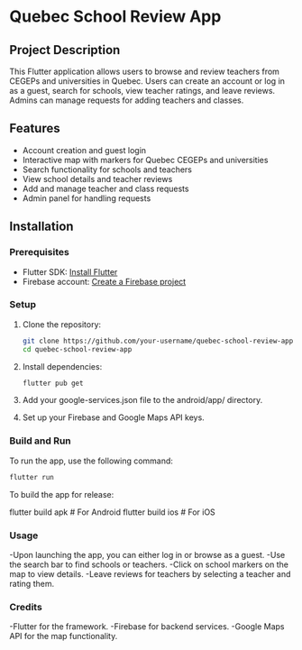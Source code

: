 # Quebec School Review App

## Project Description
This Flutter application allows users to browse and review teachers from CEGEPs and universities in Quebec. Users can create an account or log in as a guest, search for schools, view teacher ratings, and leave reviews. Admins can manage requests for adding teachers and classes.

## Features
- Account creation and guest login
- Interactive map with markers for Quebec CEGEPs and universities
- Search functionality for schools and teachers
- View school details and teacher reviews
- Add and manage teacher and class requests
- Admin panel for handling requests

## Installation

### Prerequisites
- Flutter SDK: [Install Flutter](https://flutter.dev/docs/get-started/install)
- Firebase account: [Create a Firebase project](https://firebase.google.com/)

### Setup
1. Clone the repository:
   ```bash
   git clone https://github.com/your-username/quebec-school-review-app.git
   cd quebec-school-review-app

2. Install dependencies:
   ```bash
   flutter pub get

3. Add your google-services.json file to the android/app/ directory.

4. Set up your Firebase and Google Maps API keys.

### Build and Run
To run the app, use the following command:
```bash
flutter run
```

To build the app for release:

flutter build apk  # For Android
flutter build ios  # For iOS

### Usage
-Upon launching the app, you can either log in or browse as a guest.
-Use the search bar to find schools or teachers.
-Click on school markers on the map to view details.
-Leave reviews for teachers by selecting a teacher and rating them.

### Credits
-Flutter for the framework.
-Firebase for backend services.
-Google Maps API for the map functionality.